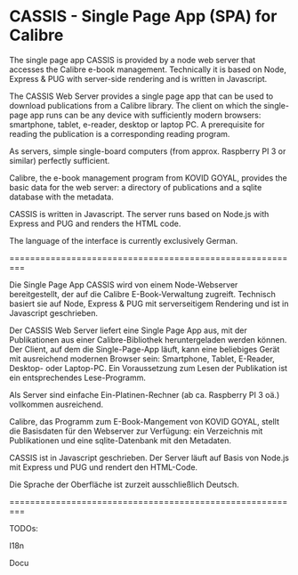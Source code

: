 # CASSIS - Single Page App (SPA) for Calibre
The single page app CASSIS is provided by a node web server that accesses the Calibre e-book management. Technically it is based on Node, Express & PUG with server-side rendering and is written in Javascript.

The CASSIS Web Server provides a single page app that can be used to download publications from a Calibre library. The client on which the single-page app runs can be any device with sufficiently modern browsers: smartphone, tablet, e-reader, desktop or laptop PC. A prerequisite for reading the publication is a corresponding reading program.

As servers, simple single-board computers (from approx. Raspberry PI 3 or similar) perfectly sufficient.

Calibre, the e-book management program from KOVID GOYAL, provides the basic data for the web server: a directory of publications and a sqlite database with the metadata.

CASSIS is written in Javascript. The server runs based on Node.js with Express and PUG and renders the HTML code.

The language of the interface is currently exclusively German.

=========================================================

Die Single Page App CASSIS wird von einem Node-Webserver bereitgestellt, der auf die Calibre E-Book-Verwaltung zugreift. Technisch basiert sie auf Node, Express & PUG mit serverseitigem Rendering und ist in Javascript geschrieben.

Der CASSIS Web Server liefert eine  Single Page App aus, mit der Publikationen aus einer Calibre-Bibliothek heruntergeladen werden können. Der Client, auf dem die Single-Page-App  läuft, kann eine beliebiges Gerät mit ausreichend modernen Browser sein: Smartphone, Tablet, E-Reader, Desktop- oder Laptop-PC. Ein Voraussetzung zum Lesen der Publikation ist ein entsprechendes Lese-Programm.

Als Server sind einfache Ein-Platinen-Rechner (ab ca. Raspberry PI 3 oä.) vollkommen ausreichend.

Calibre⁠, das Programm zum E-Book-Mangement von KOVID GOYAL, stellt die Basisdaten für den Webserver zur Verfügung: ein Verzeichnis mit Publikationen und eine sqlite-Datenbank mit den Metadaten.

CASSIS ist in Javascript geschrieben. Der Server läuft auf Basis von Node.js mit Express und PUG und rendert den HTML-Code. 

Die Sprache der Oberfläche ist zurzeit ausschließlich Deutsch.

=========================================================

TODOs:

I18n

Docu

